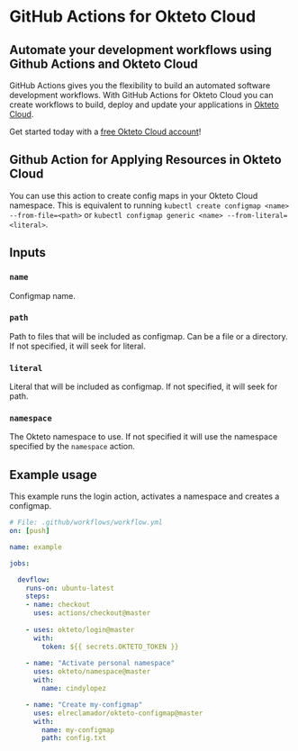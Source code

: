 # GitHub Actions for Okteto Cloud

## Automate your development workflows using Github Actions and Okteto Cloud
GitHub Actions gives you the flexibility to build an automated software development workflows. With GitHub Actions for Okteto Cloud you can create workflows to build, deploy and update your applications in [Okteto Cloud](https://cloud.okteto.com).

Get started today with a [free Okteto Cloud account](https://cloud.okteto.com)!

## Github Action for Applying Resources in Okteto Cloud

You can use this action to create config maps in your Okteto Cloud namespace. This is equivalent to running `kubectl create configmap <name> --from-file=<path>` or `kubectl configmap generic <name> --from-literal=<literal>`.

## Inputs

### `name`

Configmap name.

### `path`

Path to files that will be included as configmap. Can be a file or a directory. If not specified, it will seek for literal.

### `literal`

Literal that will be included as configmap. If not specified, it will seek for path.

### `namespace`

The Okteto namespace to use. If not specified it will use the namespace specified by the `namespace` action.

## Example usage

This example runs the login action, activates a namespace and creates a configmap.

```yaml
# File: .github/workflows/workflow.yml
on: [push]

name: example

jobs:

  devflow:
    runs-on: ubuntu-latest
    steps:
    - name: checkout
      uses: actions/checkout@master
      
    - uses: okteto/login@master
      with:
        token: ${{ secrets.OKTETO_TOKEN }}
    
    - name: "Activate personal namespace"
      uses: okteto/namespace@master
      with:
        name: cindylopez

    - name: "Create my-configmap"
      uses: elreclamador/okteto-configmap@master
      with:
        name: my-configmap
        path: config.txt
```


